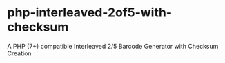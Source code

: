 # php-interleaved-2of5-with-checksum
A PHP (7+) compatible Interleaved 2/5 Barcode Generator with Checksum Creation
